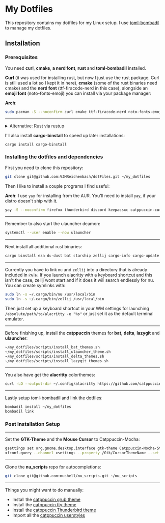 # My Dotfiles

This repository contains my dotfiles for my Linux setup. I use [toml-bombadil](https://github.com/oknozor/toml-bombadil) to manage my dotfiles.

## Installation

### Prerequisites

You need **curl**, **cmake**, **a nerd font**, **rust** and **toml-bombadil** installed.

**Curl** (it was used for installing rust, but now I just use the rust package. Curl is still used a lot so I kept it in here), **cmake** (some of the rust binaries need cmake) and the **nerd font** (ttf-firacode-nerd in this case), alongside an **emoji font** (noto-fonts-emoji) you can install via your package manager:

**Arch**:

```bash
sudo pacman -S --noconfirm curl cmake ttf-firacode-nerd noto-fonts-emoji toml-bombadil rust
```

______________________________________________________________________

<details>
  <summary>Alternative: Rust via rustup</summary>

````
Alternativly, you can get **Rust** from [rustup](https://rustup.rs/):

```bash
curl --proto '=https' --tlsv1.2 -sSf https://sh.rustup.rs | sh
```
````

</details>

I'll also install **cargo-binstall** to speed up later installations:

```bash
cargo install cargo-binstall
```

### Installing the dotfiles and dependencies

First you need to clone this repository:

```bash
git clone git@github.com:VJMReichenbach/dotFiles.git ~/my_dotfiles
```

Then I like to install a couple programs I find useful:

**Arch**: I use `yay` for installing from the AUR. You'll need to install `yay`, if your distro doesn't ship with it.

```bash
yay -S --noconfirm firefox thunderbird discord keepassxc catppuccin-cursors-mocha neovim nextcloud-client ulauncher fzf evince xclip lazygit
```

______________________________________________________________________

Remember to also start the ulauncher deamon:

```bash
systemctl --user enable --now ulauncher
```

______________________________________________________________________

Next install all additional rust binaries:

```bash
cargo binstall eza du-dust bat starship zellij cargo-info cargo-update nu alacritty git-delta ripgrep rm-improved cargo-mommy
```

______________________________________________________________________

Currently you have to link `nu` and `zellij` into a directory that is already included in `PATH`.
If you launch alacritty with a keyboard shortcut and this isn't the case, zellij wont start and if it does it will search endlessly for nu.
You can create symlinks with:

```bash
sudo ln -s ~/.cargo/bin/nu /usr/local/bin
sudo ln -s ~/.cargo/bin/zellij /usr/local/bin
```

Then just set up a keyboard shortcut in your WM settings for launching `/absolute/path/to/alacritty -e "%s"` or just set it as the default terminal emulator.

______________________________________________________________________

Before finishing up, install the **catppuccin** themes for **bat**, **delta**, **lazygit** and **ulauncher**:

```bash
~/my_dotfiles/scripts/install_bat_themes.sh
~/my_dotfiles/scripts/install_ulauncher_theme.sh
~/my_dotfiles/scripts/install_delta_themes.sh
~/my_dotfiles/scripts/install_lazygit_themes.sh
```

______________________________________________________________________

You also have get the **alacritty** colorthemes:

```bash
curl -LO --output-dir ~/.config/alacritty https://github.com/catppuccin/alacritty/raw/main/catppuccin-mocha.toml
```

______________________________________________________________________

Lastly setup toml-bombadil and link the dotfiles:

```bash
bombadil install ~/my_dotfiles
bombadil link 
```

### Post Installation Setup

______________________________________________________________________

Set the **GTK-Theme** and the **Mouse Cursor** to Catppuccin-Mocha:

```bash
gsettings set org.gnome.desktop.interface gtk-theme Catppuccin-Mocha-Standard-Pink-Dark
xfconf-query --channel xsettings --property /Gtk/CursorThemeName --set Catppuccin-Mocha-Pink-Cursors
```

______________________________________________________________________

Clone the **nu_scripts** repo for autocompletions:

```bash
git clone git@github.com:nushell/nu_scripts.git ~/nu_scripts
```

______________________________________________________________________

Things you might want to do manually:

- Install the [catppuccin grub theme](https://github.com/catppuccin/grub)
- Install the [catppuccin tty theme](https://github.com/catppuccin/tty)
- Install the [catppuccin Thunderbird theme](https://github.com/catppuccin/thunderbird)
- Import all the [catppuccin userstyles](https://github.com/catppuccin/userstyles)
